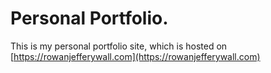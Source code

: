 ﻿# Personal Portfolio.
This is my personal portfolio site, which is hosted on [https://rowanjefferywall.com](https://rowanjefferywall.com)
